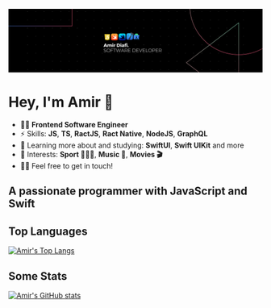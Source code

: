 ![Header](./header.png)

# Hey, I'm Amir 👋

- 👨‍💻 **Frontend Software Engineer**
- ⚡ Skills: **JS**, **TS**, **RactJS**, **Ract Native**, **NodeJS**, **GraphQL**
- 🌱 Learning more about and studying: **SwiftUI**, **Swift UIKit** and more
- 💜 Interests: **Sport 🤾🏻‍♂️**, **Music 🎵**, **Movies 🎬**
- 👋🏻 Feel free to get in touch!

## A passionate programmer with JavaScript and Swift

## Top Languages

[![Amir's Top Langs](https://github-readme-stats.vercel.app/api/top-langs/?username=AmirDiafi&layout=compact&disable_animations=false&theme=codeSTACKr)](https://github.com/AmirDiafi/github-readme-stats)

## Some Stats

[![Amir's GitHub stats](https://github-readme-stats.vercel.app/api?username=AmirDiafi&layout=compact&disable_animations=false&theme=codeSTACKr)](https://github.com/AmirDiafi/github-readme-stats&tab=repositories&&show_icons=true&theme=dark&show_lang=true&theme=dark&disable_animation=false&theme=codeSTACKr)
